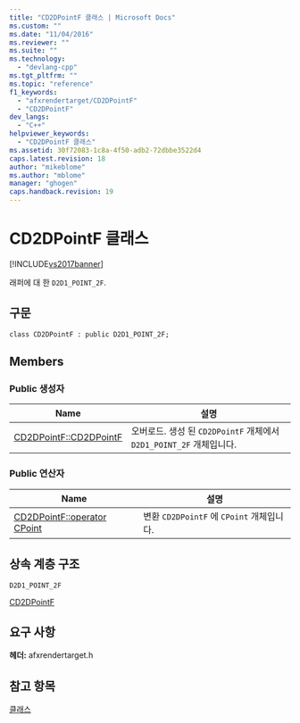 ```yaml
---
title: "CD2DPointF 클래스 | Microsoft Docs"
ms.custom: ""
ms.date: "11/04/2016"
ms.reviewer: ""
ms.suite: ""
ms.technology: 
  - "devlang-cpp"
ms.tgt_pltfrm: ""
ms.topic: "reference"
f1_keywords: 
  - "afxrendertarget/CD2DPointF"
  - "CD2DPointF"
dev_langs: 
  - "C++"
helpviewer_keywords: 
  - "CD2DPointF 클래스"
ms.assetid: 30f72083-1c8a-4f50-adb2-72dbbe3522d4
caps.latest.revision: 18
author: "mikeblome"
ms.author: "mblome"
manager: "ghogen"
caps.handback.revision: 19
---
```

# CD2DPointF 클래스
[!INCLUDE[vs2017banner](../../assembler/inline/includes/vs2017banner.md)]

래퍼에 대 한 `D2D1_POINT_2F`.  
  
## 구문  
  
```  
class CD2DPointF : public D2D1_POINT_2F;  
```  
  
## Members  
  
### Public 생성자  
  
|Name|설명|  
|----------|--------|  
|[CD2DPointF::CD2DPointF](../Topic/CD2DPointF::CD2DPointF.md)|오버로드.  생성 된 `CD2DPointF` 개체에서 `D2D1_POINT_2F` 개체입니다.|  
  
### Public 연산자  
  
|Name|설명|  
|----------|--------|  
|[CD2DPointF::operator CPoint](../Topic/CD2DPointF::operator%20CPoint.md)|변환 `CD2DPointF` 에 `CPoint` 개체입니다.|  
  
## 상속 계층 구조  
 `D2D1_POINT_2F`  
  
 [CD2DPointF](../../mfc/reference/cd2dpointf-class.md)  
  
## 요구 사항  
 **헤더:** afxrendertarget.h  
  
## 참고 항목  
 [클래스](../../mfc/reference/mfc-classes.md)